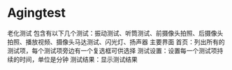 # Agingtest
老化测试
包含有以下几个测试：振动测试、听筒测试、前摄像头拍照、后摄像头拍照、播放视频、摄像头马达测试、闪光灯、扬声器
主要界面
首页：列出所有的测试项，每个测试项旁边有一个复选框可供选择
测试设置：设置每一个测试项持续的时间，单位是分钟
测试结果：显示测试结果
